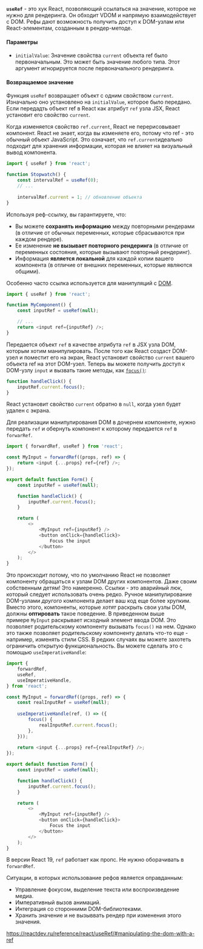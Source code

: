 **`useRef`** - это хук React, позволяющий ссылаться на значение, которое не нужно для рендеринга. Он обходит VDOM и напрямую взаимодействует с DOM. Рефы дают возможность получить доступ к DOM-узлам или React-элементам, созданным в рендер-методе.

#### Параметры

- `initialValue`: Значение свойства `current` объекта ref было первоначальным. Это может быть значение любого типа. Этот аргумент игнорируется после первоначального рендеринга.

#### Возвращаемое значение

Функция `useRef` возвращает объект с одним свойством `current`. Изначально оно установлено на `initialValue`, которое было передано.  Если передадть объект ref в React как атрибут `ref` узла JSX, React установит его свойство `current`.

Когда изменяется свойство `ref.current`, React не перерисовывает компонент. React не знает, когда вы изменяете его, потому что ref - это обычный объект JavaScript. Это означает, что `ref.current`идеально подходит для хранения информации, которая не влияет на визуальный вывод компонента.

```js
import { useRef } from 'react';

function Stopwatch() {
    const intervalRef = useRef(0);
    // ...
    
    intervalRef.current = 1; // обновление объекта
}
```

Используя реф-ссылку, вы гарантируете, что:

- Вы можете **сохранять информацию** между повторными рендерами (в отличие от обычных переменных, которые сбрасываются при каждом рендере).
- Ее изменение **не вызывает повторного рендеринга** (в отличие от переменных состояния, которые вызывают повторный рендеринг).
- Информация **является локальной** для каждой копии вашего компонента (в отличие от внешних переменных, которые являются общими).
  
Особенно часто ссылка используется для манипуляций с [DOM](https://developer.mozilla.org/docs/Web/API/HTML_DOM_API).

```js
import { useRef } from 'react';

function MyComponent() {
    const inputRef = useRef(null);

	// ...
	return <input ref={inputRef} />;
}
```
  
  Передается объект `ref` в качестве атрибута `ref` в JSX узла DOM, которым хотим манипулировать. После того как React создаст DOM-узел и поместит его на экран, React установит свойство `current` вашего объекта ref на этот DOM-узел. Теперь вы можете получить доступ к DOM-узлу `input` и вызвать такие методы, как [`focus()`](https://developer.mozilla.org/docs/Web/API/HTMLElement/focus):
  
```js
function handleClick() {
    inputRef.current.focus();
}
```

React установит свойство `current` обратно в `null`, когда узел будет удален с экрана.

Для реализации манипулирования DOM в дочернем компоненте, нужно передать `ref` и обернуть компонент к которому передается `ref` в `forwarRef`.

```js
import { forwardRef, useRef } from 'react';

const MyInput = forwardRef((props, ref) => {
    return <input {...props} ref={ref} />;
});

export default function Form() {
    const inputRef = useRef(null);

    function handleClick() {
        inputRef.current.focus();
    }

    return (
        <>
            <MyInput ref={inputRef} />
            <button onClick={handleClick}>
                Focus the input
            </button>
        </>
    );
}
```

Это происходит потому, что по умолчанию React не позволяет компоненту обращаться к узлам DOM других компонентов. Даже своим собственным детям! Это намеренно. Ссылки - это аварийный люк, который следует использовать очень редко. Ручное манипулирование DOM-узлами _другого_ компонента делает ваш код еще более хрупким. Вместо этого, компоненты, которые _хотят_ раскрыть свои узлы DOM, должны **оптировать** такое поведение. В приведенном выше примере `MyInput` раскрывает исходный элемент ввода DOM. Это позволяет родительскому компоненту вызывать `focus()` на нем. Однако это также позволяет родительскому компоненту делать что-то еще - например, изменять стили CSS. В редких случаях вы можете захотеть ограничить открытую функциональность. Вы можете сделать это с помощью `useImperativeHandle`:

```js
import {
    forwardRef,
    useRef,
    useImperativeHandle,
} from 'react';

const MyInput = forwardRef((props, ref) => {
    const realInputRef = useRef(null);
    
    useImperativeHandle(ref, () => ({
        focus() {
            realInputRef.current.focus();
        },
    }));
    
    return <input {...props} ref={realInputRef} />;
});

export default function Form() {
    const inputRef = useRef(null);

    function handleClick() {
        inputRef.current.focus();
    }

    return (
        <>
            <MyInput ref={inputRef} />
            <button onClick={handleClick}>
                Focus the input
            </button>
        </>
    );
}
```


В версии React 19, `ref` работает как пропс. Не нужно оборачивать в `forwardRef`.

Ситуации, в которых использование рефов является оправданным:

- Управление фокусом, выделение текста или воспроизведение медиа.
- Императивный вызов анимаций.
- Интеграция со сторонними DOM-библиотеками.
- Хранить значение и не вызыввать рендер при изменения этого значения.
  
https://reactdev.ru/reference/react/useRef/#manipulating-the-dom-with-a-ref